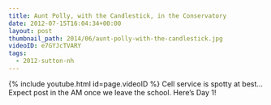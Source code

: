 ```yaml
---
title: Aunt Polly, with the Candlestick, in the Conservatory
date: 2012-07-15T16:04:34+00:00
layout: post
thumbnail_path: 2014/06/aunt-polly-with-the-candlestick.jpg
videoID: e7GYJcTVARY
tags:
  - 2012-sutton-nh
---
```

{% include youtube.html id=page.videoID %}
Cell service is spotty at best&#8230; Expect post in the AM once we leave the school. Here&#8217;s Day 1!